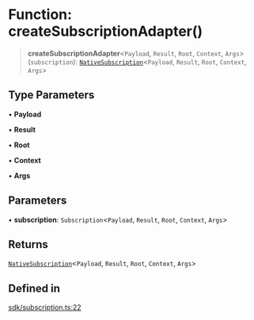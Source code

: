# Function: createSubscriptionAdapter()

> **createSubscriptionAdapter**\<`Payload`, `Result`, `Root`, `Context`, `Args`\>(`subscription`): [`NativeSubscription`](../type-aliases/NativeSubscription.md)\<`Payload`, `Result`, `Root`, `Context`, `Args`\>

## Type Parameters

• **Payload**

• **Result**

• **Root**

• **Context**

• **Args**

## Parameters

• **subscription**: `Subscription`\<`Payload`, `Result`, `Root`, `Context`, `Args`\>

## Returns

[`NativeSubscription`](../type-aliases/NativeSubscription.md)\<`Payload`, `Result`, `Root`, `Context`, `Args`\>

## Defined in

[sdk/subscription.ts:22](https://github.com/andreisergiu98/baeta/blob/4c16a2c8fa14b6d48e42b6a2c2893542bd64b987/packages/core/sdk/subscription.ts#L22)
